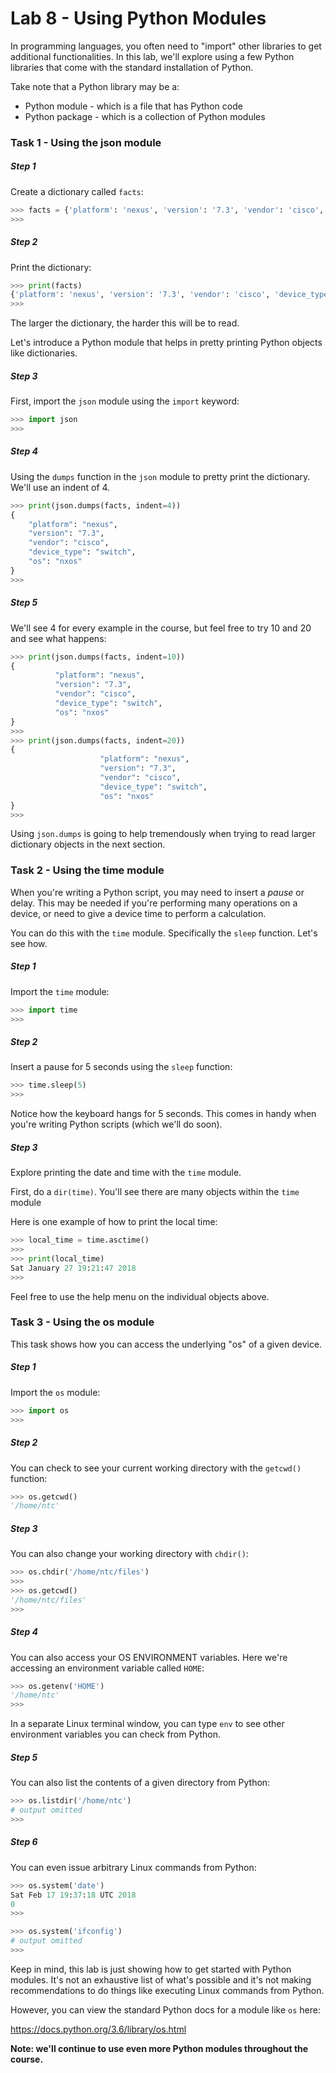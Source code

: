 # Lab 8 - Using Python Modules

In programming languages, you often need to "import" other libraries to get additional functionalities.  In this lab, we'll explore using a few Python libraries that come with the standard installation of Python.

Take note that a Python library may be a:

  * Python module - which is a file that has Python code
  * Python package - which is a collection of Python modules


### Task 1 - Using the json module

##### Step 1

Create a dictionary called `facts`:

```python
>>> facts = {'platform': 'nexus', 'version': '7.3', 'vendor': 'cisco', 'device_type': 'switch', 'os': 'nxos'}
>>>
```

##### Step 2

Print the dictionary:

```python
>>> print(facts)
{'platform': 'nexus', 'version': '7.3', 'vendor': 'cisco', 'device_type': 'switch', 'os': 'nxos'}
>>>
```

The larger the dictionary, the harder this will be to read.

Let's introduce a Python module that helps in pretty printing Python objects like dictionaries.

##### Step 3

First, import the `json` module using the `import` keyword:

```python
>>> import json
>>>
```

##### Step 4

Using the `dumps` function in the `json` module to pretty print the dictionary. We'll use an indent of 4.

```python
>>> print(json.dumps(facts, indent=4))
{
    "platform": "nexus",
    "version": "7.3",
    "vendor": "cisco",
    "device_type": "switch",
    "os": "nxos"
}
>>>
```

##### Step 5

We'll see 4 for every example in the course, but feel free to try 10 and 20 and see what happens:

```python
>>> print(json.dumps(facts, indent=10))
{
          "platform": "nexus",
          "version": "7.3",
          "vendor": "cisco",
          "device_type": "switch",
          "os": "nxos"
}
>>>
>>> print(json.dumps(facts, indent=20))
{
                    "platform": "nexus",
                    "version": "7.3",
                    "vendor": "cisco",
                    "device_type": "switch",
                    "os": "nxos"
}
>>>
```

Using `json.dumps` is going to help tremendously when trying to read larger dictionary objects in the next section.

### Task 2 - Using the time module

When you're writing a Python script, you may need to insert a _pause_ or delay.  This may be needed if you're performing many operations on a device, or need to give a device time to perform a calculation.

You can do this with the `time` module.  Specifically the `sleep` function.  Let's see how.

##### Step 1

Import the `time` module:

```python
>>> import time
>>>
```


##### Step 2

Insert a pause for 5 seconds using the `sleep` function:

```python
>>> time.sleep(5)
>>>
```

Notice how the keyboard hangs for 5 seconds.  This comes in handy when you're writing Python scripts (which we'll do soon).

##### Step 3

Explore printing the date and time with the `time` module.

First, do a `dir(time)`.  You'll see there are many objects within the `time` module

Here is one example of how to print the local time:

```python
>>> local_time = time.asctime()
>>>
>>> print(local_time)
Sat January 27 19:21:47 2018
>>>
```

Feel free to use the help menu on the individual objects above.


### Task 3 - Using the os module

This task shows how you can access the underlying "os" of a given device.

##### Step 1

Import the `os` module:

```python
>>> import os
>>>
```

##### Step 2

You can check to see your current working directory with the `getcwd()` function:

```python
>>> os.getcwd()
'/home/ntc'
```

##### Step 3

You can also change your working directory with `chdir()`:

```python
>>> os.chdir('/home/ntc/files')
>>>
>>> os.getcwd()
'/home/ntc/files'
>>>
```

##### Step 4

You can also access your OS ENVIRONMENT variables. Here we're accessing an environment variable called `HOME`:

```python
>>> os.getenv('HOME')
'/home/ntc'
>>>
```

In a separate Linux terminal window, you can type `env` to see other environment variables you can check from Python.

##### Step 5

You can also list the contents of a given directory from Python:

```python
>>> os.listdir('/home/ntc')
# output omitted
>>>
```

##### Step 6

You can even issue arbitrary Linux commands from Python:

```python
>>> os.system('date')    
Sat Feb 17 19:37:18 UTC 2018
0
>>>
```

```python
>>> os.system('ifconfig')
# output omitted
>>>
```

Keep in mind, this lab is just showing how to get started with Python modules.  It's not an exhaustive list of what's possible and it's not making recommendations to do things like executing Linux commands from Python.

However, you can view the standard Python docs for a module like `os` here:

https://docs.python.org/3.6/library/os.html


**Note: we'll continue to use even more Python modules throughout the course.**

